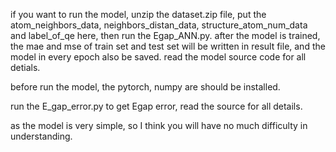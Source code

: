 if you want to run the model, unzip the dataset.zip file, put the atom_neighbors_data, neighbors_distan_data, structure_atom_num_data and label_of_qe here, then run the Egap_ANN.py. after the model is trained, the mae and mse of train set and test set will be written in result file, and the model in every epoch also be saved. read the model source code for all detials.

before run the model, the pytorch, numpy are should be installed.

run the E_gap_error.py to get Egap error, read the source for all details.

as the model is very simple, so I think you will have no much difficulty in understanding.
